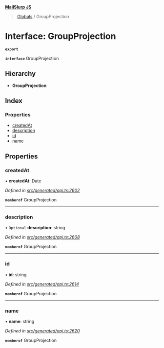 **[MailSlurp JS](../README.md)**

> [Globals](../README.md) / GroupProjection

# Interface: GroupProjection

**`export`** 

**`interface`** GroupProjection

## Hierarchy

* **GroupProjection**

## Index

### Properties

* [createdAt](groupprojection.md#createdat)
* [description](groupprojection.md#description)
* [id](groupprojection.md#id)
* [name](groupprojection.md#name)

## Properties

### createdAt

•  **createdAt**: Date

*Defined in [src/generated/api.ts:2602](https://github.com/mailslurp/mailslurp-client/blob/ad6aa3d/src/generated/api.ts#L2602)*

**`memberof`** GroupProjection

___

### description

• `Optional` **description**: string

*Defined in [src/generated/api.ts:2608](https://github.com/mailslurp/mailslurp-client/blob/ad6aa3d/src/generated/api.ts#L2608)*

**`memberof`** GroupProjection

___

### id

•  **id**: string

*Defined in [src/generated/api.ts:2614](https://github.com/mailslurp/mailslurp-client/blob/ad6aa3d/src/generated/api.ts#L2614)*

**`memberof`** GroupProjection

___

### name

•  **name**: string

*Defined in [src/generated/api.ts:2620](https://github.com/mailslurp/mailslurp-client/blob/ad6aa3d/src/generated/api.ts#L2620)*

**`memberof`** GroupProjection
